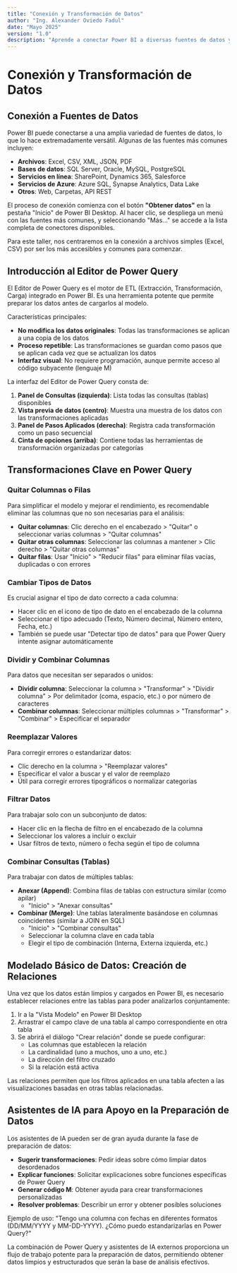 ```yaml
---
title: "Conexión y Transformación de Datos"
author: "Ing. Alexander Oviedo Fadul"
date: "Mayo 2025"
version: "1.0"
description: "Aprende a conectar Power BI a diversas fuentes de datos y transformarlos con Power Query"
---
```


# Conexión y Transformación de Datos

## Conexión a Fuentes de Datos

Power BI puede conectarse a una amplia variedad de fuentes de datos, lo que lo hace extremadamente versátil. Algunas de las fuentes más comunes incluyen:

- **Archivos**: Excel, CSV, XML, JSON, PDF
- **Bases de datos**: SQL Server, Oracle, MySQL, PostgreSQL
- **Servicios en línea**: SharePoint, Dynamics 365, Salesforce
- **Servicios de Azure**: Azure SQL, Synapse Analytics, Data Lake
- **Otros**: Web, Carpetas, API REST

El proceso de conexión comienza con el botón **"Obtener datos"** en la pestaña "Inicio" de Power BI Desktop. Al hacer clic, se despliega un menú con las fuentes más comunes, y seleccionando "Más..." se accede a la lista completa de conectores disponibles.

Para este taller, nos centraremos en la conexión a archivos simples (Excel, CSV) por ser los más accesibles y comunes para comenzar.

## Introducción al Editor de Power Query

El Editor de Power Query es el motor de ETL (Extracción, Transformación, Carga) integrado en Power BI. Es una herramienta potente que permite preparar los datos antes de cargarlos al modelo.

Características principales:

- **No modifica los datos originales**: Todas las transformaciones se aplican a una copia de los datos
- **Proceso repetible**: Las transformaciones se guardan como pasos que se aplican cada vez que se actualizan los datos
- **Interfaz visual**: No requiere programación, aunque permite acceso al código subyacente (lenguaje M)

La interfaz del Editor de Power Query consta de:

1. **Panel de Consultas (izquierda)**: Lista todas las consultas (tablas) disponibles
2. **Vista previa de datos (centro)**: Muestra una muestra de los datos con las transformaciones aplicadas
3. **Panel de Pasos Aplicados (derecha)**: Registra cada transformación como un paso secuencial
4. **Cinta de opciones (arriba)**: Contiene todas las herramientas de transformación organizadas por categorías

## Transformaciones Clave en Power Query

### Quitar Columnas o Filas

Para simplificar el modelo y mejorar el rendimiento, es recomendable eliminar las columnas que no son necesarias para el análisis:

- **Quitar columnas**: Clic derecho en el encabezado > "Quitar" o seleccionar varias columnas > "Quitar columnas"
- **Quitar otras columnas**: Seleccionar las columnas a mantener > Clic derecho > "Quitar otras columnas"
- **Quitar filas**: Usar "Inicio" > "Reducir filas" para eliminar filas vacías, duplicadas o con errores

### Cambiar Tipos de Datos

Es crucial asignar el tipo de dato correcto a cada columna:

- Hacer clic en el icono de tipo de dato en el encabezado de la columna
- Seleccionar el tipo adecuado (Texto, Número decimal, Número entero, Fecha, etc.)
- También se puede usar "Detectar tipo de datos" para que Power Query intente asignar automáticamente

### Dividir y Combinar Columnas

Para datos que necesitan ser separados o unidos:

- **Dividir columna**: Seleccionar la columna > "Transformar" > "Dividir columna" > Por delimitador (coma, espacio, etc.) o por número de caracteres
- **Combinar columnas**: Seleccionar múltiples columnas > "Transformar" > "Combinar" > Especificar el separador

### Reemplazar Valores

Para corregir errores o estandarizar datos:

- Clic derecho en la columna > "Reemplazar valores"
- Especificar el valor a buscar y el valor de reemplazo
- Útil para corregir errores tipográficos o normalizar categorías

### Filtrar Datos

Para trabajar solo con un subconjunto de datos:

- Hacer clic en la flecha de filtro en el encabezado de la columna
- Seleccionar los valores a incluir o excluir
- Usar filtros de texto, número o fecha según el tipo de columna

### Combinar Consultas (Tablas)

Para trabajar con datos de múltiples tablas:

- **Anexar (Append)**: Combina filas de tablas con estructura similar (como apilar)
  - "Inicio" > "Anexar consultas"
- **Combinar (Merge)**: Une tablas lateralmente basándose en columnas coincidentes (similar a JOIN en SQL)
  - "Inicio" > "Combinar consultas"
  - Seleccionar la columna clave en cada tabla
  - Elegir el tipo de combinación (Interna, Externa izquierda, etc.)

## Modelado Básico de Datos: Creación de Relaciones

Una vez que los datos están limpios y cargados en Power BI, es necesario establecer relaciones entre las tablas para poder analizarlos conjuntamente:

1. Ir a la "Vista Modelo" en Power BI Desktop
2. Arrastrar el campo clave de una tabla al campo correspondiente en otra tabla
3. Se abrirá el diálogo "Crear relación" donde se puede configurar:
   - Las columnas que establecen la relación
   - La cardinalidad (uno a muchos, uno a uno, etc.)
   - La dirección del filtro cruzado
   - Si la relación está activa

Las relaciones permiten que los filtros aplicados en una tabla afecten a las visualizaciones basadas en otras tablas relacionadas.

## Asistentes de IA para Apoyo en la Preparación de Datos

Los asistentes de IA pueden ser de gran ayuda durante la fase de preparación de datos:

- **Sugerir transformaciones**: Pedir ideas sobre cómo limpiar datos desordenados
- **Explicar funciones**: Solicitar explicaciones sobre funciones específicas de Power Query
- **Generar código M**: Obtener ayuda para crear transformaciones personalizadas
- **Resolver problemas**: Describir un error y obtener posibles soluciones

Ejemplo de uso: "Tengo una columna con fechas en diferentes formatos (DD/MM/YYYY y MM-DD-YYYY). ¿Cómo puedo estandarizarlas en Power Query?"

La combinación de Power Query y asistentes de IA externos proporciona un flujo de trabajo potente para la preparación de datos, permitiendo obtener datos limpios y estructurados que serán la base de análisis efectivos.
